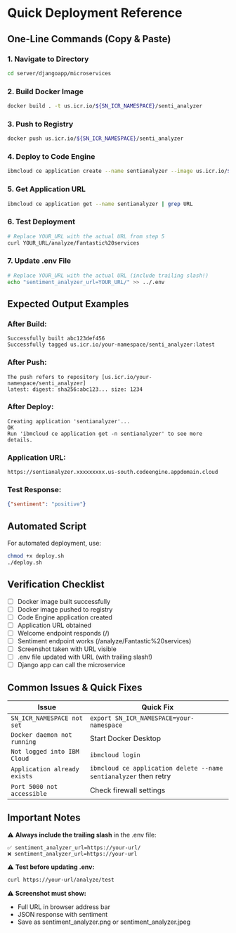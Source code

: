 # Quick Deployment Reference

## One-Line Commands (Copy & Paste)

### 1. Navigate to Directory
```bash
cd server/djangoapp/microservices
```

### 2. Build Docker Image
```bash
docker build . -t us.icr.io/${SN_ICR_NAMESPACE}/senti_analyzer
```

### 3. Push to Registry
```bash
docker push us.icr.io/${SN_ICR_NAMESPACE}/senti_analyzer
```

### 4. Deploy to Code Engine
```bash
ibmcloud ce application create --name sentianalyzer --image us.icr.io/${SN_ICR_NAMESPACE}/senti_analyzer --registry-secret icr-secret --port 5000
```

### 5. Get Application URL
```bash
ibmcloud ce application get --name sentianalyzer | grep URL
```

### 6. Test Deployment
```bash
# Replace YOUR_URL with the actual URL from step 5
curl YOUR_URL/analyze/Fantastic%20services
```

### 7. Update .env File
```bash
# Replace YOUR_URL with the actual URL (include trailing slash!)
echo "sentiment_analyzer_url=YOUR_URL/" >> ../.env
```

## Expected Output Examples

### After Build:
```
Successfully built abc123def456
Successfully tagged us.icr.io/your-namespace/senti_analyzer:latest
```

### After Push:
```
The push refers to repository [us.icr.io/your-namespace/senti_analyzer]
latest: digest: sha256:abc123... size: 1234
```

### After Deploy:
```
Creating application 'sentianalyzer'...
OK
Run 'ibmcloud ce application get -n sentianalyzer' to see more details.
```

### Application URL:
```
https://sentianalyzer.xxxxxxxxx.us-south.codeengine.appdomain.cloud
```

### Test Response:
```json
{"sentiment": "positive"}
```

## Automated Script

For automated deployment, use:
```bash
chmod +x deploy.sh
./deploy.sh
```

## Verification Checklist

- [ ] Docker image built successfully
- [ ] Docker image pushed to registry
- [ ] Code Engine application created
- [ ] Application URL obtained
- [ ] Welcome endpoint responds (/)
- [ ] Sentiment endpoint works (/analyze/Fantastic%20services)
- [ ] Screenshot taken with URL visible
- [ ] .env file updated with URL (with trailing slash!)
- [ ] Django app can call the microservice

## Common Issues & Quick Fixes

| Issue | Quick Fix |
|-------|-----------|
| `SN_ICR_NAMESPACE not set` | `export SN_ICR_NAMESPACE=your-namespace` |
| `Docker daemon not running` | Start Docker Desktop |
| `Not logged into IBM Cloud` | `ibmcloud login` |
| `Application already exists` | `ibmcloud ce application delete --name sentianalyzer` then retry |
| `Port 5000 not accessible` | Check firewall settings |

## Important Notes

⚠️ **Always include the trailing slash** in the .env file:
```
✅ sentiment_analyzer_url=https://your-url/
❌ sentiment_analyzer_url=https://your-url
```

⚠️ **Test before updating .env:**
```bash
curl https://your-url/analyze/test
```

⚠️ **Screenshot must show:**
- Full URL in browser address bar
- JSON response with sentiment
- Save as sentiment_analyzer.png or sentiment_analyzer.jpeg
